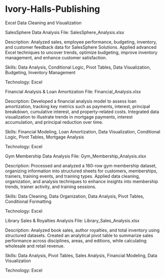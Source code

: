 # Ivory-Halls-Publishing
Excel Data Cleaning and Visualization

SalesSphere Data Analysis
File: SalesSphere_Analysis.xlsx

Description: Analyzed sales, employee performance, budgeting, inventory, and customer feedback data for SalesSphere Solutions. Applied advanced Excel techniques to uncover trends, optimize budgeting, improve inventory management, and enhance customer satisfaction.

Skills: Data Analysis, Conditional Logic, Pivot Tables, Data Visualization, Budgeting, Inventory Management

Technology: Excel

Financial Analysis & Loan Amortization
File: Financial_Analysis.xlsx

Description: Developed a financial analysis model to assess loan amortization, tracking key metrics such as payments, interest, principal breakdown, cumulative interest, and property-related costs. Integrated data visualization to illustrate trends in mortgage payments, interest accumulation, and principal reduction over time.

Skills: Financial Modeling, Loan Amortization, Data Visualization, Conditional Logic, Pivot Tables, Mortgage Analysis

Technology: Excel

Gym Membership Data Analysis
File: Gym_Membership_Analysis.xlsx

Description: Processed and analyzed a 160-row gym membership dataset, organizing information into structured sheets for customers, memberships, trainers, training events, and training types. Applied data cleaning, organization, and analysis techniques to enhance insights into membership trends, trainer activity, and training sessions.

Skills: Data Cleaning, Data Organization, Data Analysis, Pivot Tables, Conditional Formatting

Technology: Excel

Library Sales & Royalties Analysis
File: Library_Sales_Analysis.xlsx

Description: Analyzed book sales, author royalties, and total inventory using structured datasets. Created an analytical pivot table to summarize sales performance across disciplines, areas, and editions, while calculating wholesale and retail revenue.

Skills: Data Analysis, Pivot Tables, Sales Analysis, Financial Modeling, Data Visualization

Technology: Excel
